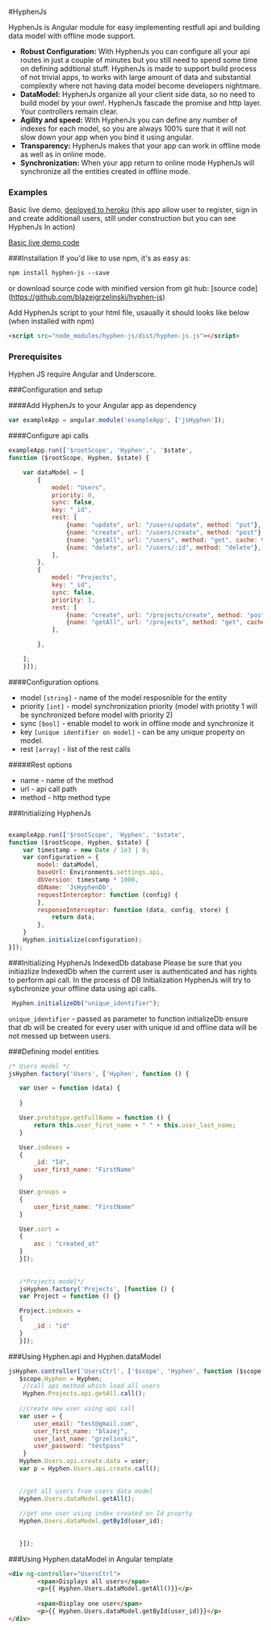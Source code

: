 #HyphenJs

HyphenJs is Angular module for easy implementing restfull api and building data model with offline mode support.

* **Robust Configuration:** With HyphenJs you can configure all your api routes in just a couple of minutes but you still need to spend some time on defining addtional stuff. HyphenJs is made to support build process of not trivial apps, to works with large amount of data and substantial complexity where not having data model become developers nightmare.
* **DataModel:** HyphenJs organize all your client side data, so no need to build model by your own!. HyphenJs fascade the promise and http layer. Your controllers remain clear.
* **Agility and speed:** With HyphenJs you can define any number of indexes for each model, so you are always 100% sure that it will not slow down your app when you bind it using angular.
* **Transparency:** HyphenJs makes that your app can work in offline mode as well as in online mode.
* **Synchronization:** When your app return to online mode HyphenJs will synchronize all the entities created in offline mode.

### Examples

Basic live demo, [deployed to heroku](https://hyphen-js.herokuapp.com/#/sign_in) (this app allow user to register, sign in and create additionall users, still under construction but you can see HyphenJs In action)

[Basic live demo code ](https://github.com/blazej-g/hyphen-js-example)

###Installation
If you'd like to use npm, it's as easy as:
```html
npm install hyphen-js --save
```
or download source code with minified version from git hub:
[source code] (https://github.com/blazejgrzelinski/hyphen-js)

Add HyphenJs script to your html file, usaually it should looks like below (when installed with npm)

```html
<script src="node_modules/hyphen-js/dist/hyphen-js.js"></script>
```

### Prerequisites
Hyphen JS require Angular and Underscore.


###Configuration and setup

####Add HyphenJs to your Angular app as dependency
```javascript
var exampleApp = angular.module('exampleApp', ['jsHyphen']);
```

####Configure api calls
```javascript
exampleApp.run(['$rootScope', 'Hyphen',', '$state',
function ($rootScope, Hyphen, $state) {

    var dataModel = [
        {
            model: "Users",
            priority: 0,
            sync: false,
            key: "_id",
            rest: [
                {name: "update", url: "/users/update", method: "put"},
                {name: "create", url: "/users/create", method: "post"},
                {name: "getAll", url: "/users", method: "get", cache: true},
                {name: "delete", url: "/users/:id", method: "delete"},
            ],
        },
        {
            model: "Projects",
            key: "_id",
            sync: false,
            priority: 1,
            rest: [
                {name: "create", url: "/projects/create", method: "post"},
                {name: "getAll", url: "/projects", method: "get", cache: true},
            ],

        },

    ];
    }]);
```

####Configuration options
* model `[string]` - name of the model resposnible for the entity
* priority `[int]` - model synchronization priority (model with priotity 1 will be synchronized before model with priority 2)
* sync `[bool]` - enable model to work in offline mode and synchronize it 
* key `[unique identifier on model]` - can be any unique property on model.
* rest `[array]` - list of the rest calls

#####Rest options
* name  - name of the method
* url - api call path
* method - http method type



###Initializing HyphenJs

```javascript

exampleApp.run(['$rootScope', 'Hyphen', '$state',
function ($rootScope, Hyphen, $state) {
    var timestamp = new Date / 1e3 | 0;
    var configuration = {
        model: dataModel,
        baseUrl: Environments.settings.api,
        dbVersion: timestamp * 1000,
        dbName: 'JsHyphenDb',
        requestInterceptor: function (config) {
        },
        responseInterceptor: function (data, config, store) {
            return data;
        },
    }
    Hyphen.initialize(configuration);
}]);
```

###Initializing  HyphenJs IndexedDb database
Please be sure that you initiazlize IndexedDb when the current user is authenticated and has rights to perform api call. In the process of DB Initialization HyphenJs will try to sybchronize your offline data using api calls.

```javascript
 Hyphen.initializeDb("unique_identifier");
```

 `unique_identifier` - passed as parameter to function initializeDb ensure that db will be created for every user with unique id and offline data will be not messed up between users.
 
 
###Defining model entities

 
 ```javascript
 /* Users model */
 jsHyphen.factory('Users', ['Hyphen', function () {

    var User = function (data) {
      
    }

    User.prototype.getFullName = function () {
        return this.user_first_name + " " + this.user_last_name;
    }

    User.indexes =
    {
        _id: "Id",
        user_first_name: "FirstName"
    }

    User.groups =
    {
        user_first_name: "FirstName"
    }

    User.sort =
    {
        asc : "created_at"
    }
    }]);
    
    
    /*Projects model*/
    jsHyphen.factory('Projects', [function () {
    var Project = function () {}

    Project.indexes =
    {
        _id : "id"
    }
    }]);
 
 ```
 
###Using Hyphen.api and Hyphen.dataModel

 ```javascript
jsHyphen.controller('UsersCtrl', ['$scope', 'Hyphen', function ($scope, Hyphen) {
    $scope.Hyphen = Hyphen;
     //call api method which load all users
     Hyphen.Projects.api.getAll.call();
        
    //create new user using api call
    var user = {
        user_email: "test@gmail.com",
        user_first_name: "blazej",
        user_last_name: "grzelinski",
        user_password: "testpass"
     }
    Hyphen.Users.api.create.data = user;
    var p = Hyphen.Users.api.create.call();
      
        
    //get all users from users data model
    Hyphen.Users.dataModel.getAll();
    
    //get one user using index created on Id proprty
    Hyphen.Users.dataModel.getById(user_id);
        
        
    }]);
```

###Using Hyphen.dataModel in Angular template

```html
<div ng-controller="UsersCtrl">
        <span>Displays all users</span>
        <p>{{ Hyphen.Users.dataModel.getAll()}}</p>
        
        <span>Display one user</span>
        <p>{{ Hyphen.Users.dataModel.getById(user_id)}}</p>
</div>
```

